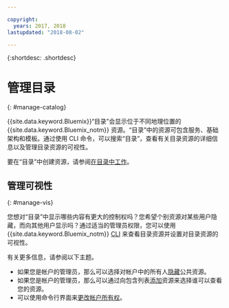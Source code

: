 ```yaml
---

copyright:
  years: 2017, 2018
lastupdated: "2018-08-02"

---
```


{:shortdesc: .shortdesc}

# 管理目录
{: #manage-catalog}

{{site.data.keyword.Bluemix}}“目录”会显示位于不同地理位置的 {{site.data.keyword.Bluemix_notm}} 资源。“目录”中的资源可包含服务、基础架构和模板。通过使用 CLI 命令，可以搜索“目录”，查看有关目录资源的详细信息以及管理目录资源的可视性。

要在“目录”中创建资源，请参阅[在目录中工作](/docs/overview/ui.html#catalogcreate)。

## 管理可视性
{: #manage-vis}

您想对“目录”中显示哪些内容有更大的控制权吗？您希望个别资源对某些用户隐藏，而向其他用户显示吗？通过适当的管理员权限，您可以使用 {{site.data.keyword.Bluemix_notm}} [CLI](/docs/cli/index.html#overview) 来查看目录资源并设置对目录资源的可视性。

有关更多信息，请参阅以下主题。

* 如果您是帐户的管理员，那么可以选择对帐户中的所有人[隐藏](/docs/account/exclude.html)公共资源。
* 如果您是帐户的管理员，那么可以通过向包含列表[添加](/docs/account/include.html)资源来选择谁可以查看您的资源。
* 可以使用命令行界面来[更改帐户所有权](/docs/account/owners.html)。
